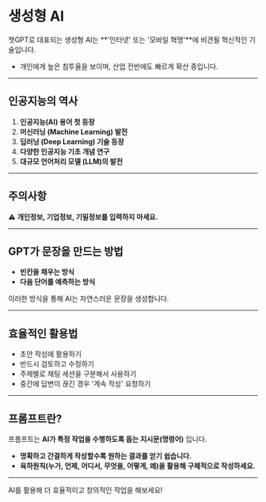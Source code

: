 # 생성형 AI

챗GPT로 대표되는 생성형 AI는 **'인터넷' 또는 '모바일 혁명'**에 비견될 혁신적인 기술입니다.  
- 개인에게 높은 침투율을 보이며, 산업 전반에도 빠르게 확산 중입니다.  

---

## 인공지능의 역사

1. **인공지능(AI) 용어 첫 등장**  
2. **머신러닝 (Machine Learning) 발전**  
3. **딥러닝 (Deep Learning) 기술 등장**  
4. **다양한 인공지능 기초 개념 연구**  
5. **대규모 언어처리 모델 (LLM)의 발전**  

---

## 주의사항

⚠️ **개인정보, 기업정보, 기밀정보를 입력하지 마세요.**  

---

## GPT가 문장을 만드는 방법

- **빈칸을 채우는 방식**  
- **다음 단어를 예측하는 방식**  

이러한 방식을 통해 AI는 자연스러운 문장을 생성합니다.  

---

## 효율적인 활용법

- 초안 작성에 활용하기  
- 반드시 검토하고 수정하기  
- 주제별로 채팅 세션을 구분해서 사용하기  
- 중간에 답변이 끊긴 경우 '계속 작성' 요청하기  

---

## 프롬프트란?

프롬프트는 **AI가 특정 작업을 수행하도록 돕는 지시문(명령어)** 입니다.  
- **명확하고 간결하게 작성할수록 원하는 결과를 얻기 쉽습니다.**  
- **육하원칙(누가, 언제, 어디서, 무엇을, 어떻게, 왜)을 활용해 구체적으로 작성하세요.**  

---

AI를 활용해 더 효율적이고 창의적인 작업을 해보세요!
